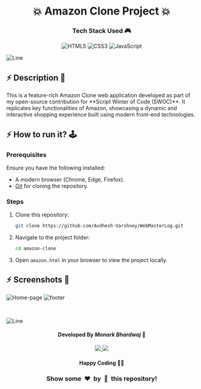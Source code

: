 <h1 align='center'><b>💥 Amazon Clone Project 💥</b></h1>

<!-- -------------------------------------------------------------------------------------------------------------- -->

<h3 align='center'>Tech Stack Used 🎮</h3>
<!-- enlist all the technologies used to create this project from them (Remove comment using 'ctrl+z' or 'command+z') -->

<div align='center'>

![HTML5](https://img.shields.io/badge/HTML5-E34F26?style=for-the-badge&logo=html5&logoColor=white)
![CSS3](https://img.shields.io/badge/CSS3-1572B6?style=for-the-badge&logo=css3&logoColor=white)
![JavaScript](https://img.shields.io/badge/JavaScript-F7DF1E?style=for-the-badge&logo=javascript&logoColor=black)

</div>


![Line](https://github.com/Avdhesh-Varshney/WebMasterLog/assets/114330097/4b78510f-a941-45f8-a9d5-80ed0705e847)

<!-- -------------------------------------------------------------------------------------------------------------- -->

## :zap: Description 📃

<div>
    <p>This is a feature-rich Amazon Clone web application developed as part of my open-source contribution for **Script Winter of Code (SWOC)**. It replicates key functionalities of Amazon, showcasing a dynamic and interactive shopping experience built using modern front-end technologies.</p>
    
</div>


<!-- -------------------------------------------------------------------------------------------------------------- -->

## :zap: How to run it? 🕹️


### Prerequisites
Ensure you have the following installed:
- A modern browser (Chrome, Edge, Firefox).
- [Git](https://git-scm.com/) for cloning the repository.

### Steps
1. Clone this repository:
   ```bash
   git clone https://github.com/Avdhesh-Varshney/WebMasterLog.git
   ```
2. Navigate to the project folder:
   ```bash
   cd amazon-clone
   ```
3. Open `amazon.html` in your browser to view the project locally.




<!-- -------------------------------------------------------------------------------------------------------------- -->

## :zap: Screenshots 📸
![Home-page](https://raw.githubusercontent.com/monark1/WebMasterLog/refs/heads/amazon-clone-feature/amazon-clone/home-page.webp)
![footer](https://raw.githubusercontent.com/monark1/WebMasterLog/refs/heads/amazon-clone-feature/amazon-clone/footer.webp)

<br>

![Line](https://github.com/Avdhesh-Varshney/WebMasterLog/assets/114330097/4b78510f-a941-45f8-a9d5-80ed0705e847)

<!-- -------------------------------------------------------------------------------------------------------------- -->

<h4 align='center'>Developed By <b><i>Monark Bhardwaj</i></b> 👦</h4>
<p align='center'>
  <a href='https://www.linkedin.com/in/monark-bhardwaj/'>
    <img src='https://img.shields.io/badge/linkedin-%230077B5.svg?style=for-the-badge&logo=linkedin&logoColor=white' />
  </a>
  <a href='https://github.com/monark1'>
    <img src='https://img.shields.io/badge/github-%23121011.svg?style=for-the-badge&logo=github&logoColor=white' />
  </a>
</p>

<h4 align='center'>Happy Coding 🧑‍💻</h4>

<h3 align="center">Show some &nbsp;❤️&nbsp; by &nbsp;🌟&nbsp; this repository!</h3>
